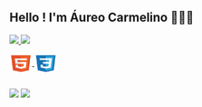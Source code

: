 ## Hello ! I'm Áureo Carmelino 👨🏽‍💻

 <div>
  <a href="https://github.com/aureocarmelino">
  <img height="130em" src="https://github-readme-stats.vercel.app/api?username=aureocarmelino&show_icons=true&theme=dracula&include_all_commits=true&count_private=true"/>
  <img height="130em" src="https://github-readme-stats.vercel.app/api/top-langs/?username=aureocarmelino&layout=compact&langs_count=7&theme=dracula"/>
</div>
  
<div style="display: inline_block"><br>
  <img align="center" alt="aureo_carmelino-HTML" height="30" width="40" src="https://raw.githubusercontent.com/devicons/devicon/master/icons/html5/html5-original.svg">
  <img align="center" alt="aureo_carmelino-CSS" height="30" width="40" src="https://raw.githubusercontent.com/devicons/devicon/master/icons/css3/css3-original.svg">
</div>
  
  ##
 
<div> 
 
  <a href="https://instagram.com/the_human_mann" target="_blank"><img src="https://img.shields.io/badge/-Instagram-%23E4405F?style=for-the-badge&logo=instagram&logoColor=white" target="_blank"></a>
  <a href="https://www.linkedin.com/in/áureo-carmelino" target="_blank"><img src="https://img.shields.io/badge/-LinkedIn-%230077B5?style=for-the-badge&logo=linkedin&logoColor=white" target="_blank"></a> 
  <!--a href = "mailto:aureo.roberto.31@gmail.com"><img src="https://img.shields.io/badge/-Gmail-%23333?style=for-the-badge&logo=gmail&logoColor=white" target="_blank"></a-->
 
  
